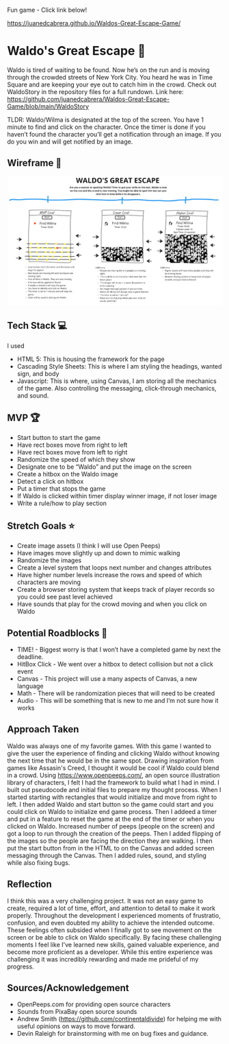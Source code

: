 Fun game - Click link below!

https://juanedcabrera.github.io/Waldos-Great-Escape-Game/

# Waldo's Great Escape 🏃

Waldo is tired of waiting to be found. Now he’s on the run and is moving through the crowded streets of New York City. You heard he was in Time Square and are keeping your eye out to catch him in the crowd.
Check out WaldoStory in the repository files for a full rundown.
Link here: https://github.com/juanedcabrera/Waldos-Great-Escape-Game/blob/main/WaldoStory

TLDR: Waldo/Wilma is designated at the top of the screen. You have 1 minute to find and click on the character. Once the timer is done if you haven’t found the character you’ll get a notification through an image. If you do you win and will get notified by an image.


## Wireframe 👀 
![Waldo Great Escape Wireframe](https://github.com/juanedcabrera/Project1-Game/blob/main/Waldo's%20Great%20Escape%20Wireframe%20-%20Updated.png?raw=true "Waldo Great Escape Wireframe")


## Tech Stack 💻

I used
- HTML 5: This is housing the framework for the page
- Cascading Style Sheets: This is where I am styling the headings, wanted sign, and body
- Javascript: This is where, using Canvas, I am storing all the mechanics of the game. Also controlling the messaging, click-through mechanics, and sound. 


## MVP 🏆

- Start button to start the game
- Have rect boxes move from right to left
- Have rect boxes move from left to right
- Randomize the speed of which they show
- Designate one to be “Waldo” and put the image on the screen
- Create a hitbox on the Waldo image
- Detect a click on hitbox
- Put a timer that stops the game
- If Waldo is clicked within timer display winner image, if not loser image
- Write a rule/how to play section

## Stretch Goals ⭐
- Create image assets (I think I will use Open Peeps)
- Have images move slightly up and down to mimic walking
- Randomize the images
- Create a level system that loops next number and changes attributes
- Have higher number levels increase the rows and speed of which characters are moving
- Create a browser storing system that keeps track of player records so you could see past level achieved
- Have sounds that play for the crowd moving and when you click on Waldo

## Potential Roadblocks 🚧
- TIME! - Biggest worry is that I won’t have a completed game by next the deadline. 
- HitBox Click - We went over a hitbox to detect collision but not a click event
- Canvas - This project will use a many aspects of Canvas, a new language
- Math - There will be randomization pieces that will need to be created
- Audio - This will be something that is new to me and I’m not sure how it works

## Approach  Taken
Waldo was always one of my favorite games. With this game I wanted to give the user the experience of finding and clicking Waldo without knowing the next time that he would be in the same spot. Drawing inspiration from games like Assasin's Creed, I thought it would be cool if Waldo could blend in a crowd. Using https://www.openpeeps.com/, an open source illustration library of characters, I felt I had the framework to build what I had in mind. I built out pseudocode and initial files to prepare my thought process.  When I started starting with rectangles that would initialize and move from right to left. I then added Waldo and start button so the game could start and you could click on Waldo to initialize end game process. Then I addeed a timer and put in a feature to reset the game at the end of the timer or when you clicked on Waldo. Increased number of peeps (people on the screen) and got a loop to run through the creation of the peeps. Then I added flipping of the images so the people are facing the direction they are walking. I then put the start button from in the HTML to on the Canvas and added screen messaging through the Canvas. Then I added rules, sound, and styling while also fixing bugs.

## Reflection
I think this was a very challenging project. It was not an easy game to create, required a lot of time, effort, and attention to detail to make it work properly. Throughout the development I experienced moments of frustratio, confusion, and even doubted my ability to achieve the intended outcome. These feelings often subsided when I finally got to see movement on the screen or be able to click on Waldo specifically. By facing these challenging moments I feel like I've learned new skills, gained valuable experience, and become more proficient as a developer. While this entire experience was challenging it was incredibly rewarding and made me prideful of my progress.

## Sources/Acknowledgement
- OpenPeeps.com for providing open source characters
- Sounds from PixaBay open source sounds
- Andrew Smith (https://github.com/continentaldivide) for helping me with useful opinions on ways to move forward.
- Devin Raleigh for brainstorming with me on bug fixes and guidance.